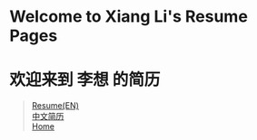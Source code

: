 #  Welcome to Xiang Li's Resume Pages
# 欢迎来到 李想 的简历
> [Resume(EN)](https://babylonehy.github.io/resume/en/cv_en.html) <br>
>[中文简历](https://babylonehy.github.io/resume/zh/cv_zh.html) <br>
> [Home](https://babylonehy.github.io/)
